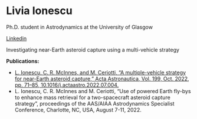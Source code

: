 # Livia Ionescu
Ph.D. student in Astrodynamics at the University of Glasgow

 [Linkedin](linkedin.com/in/livia-ionescu)
 
Investigating near-Earth asteroid capture using a multi-vehicle strategy

**Publications:**
- [L. Ionescu, C. R. McInnes, and M. Ceriotti, “A multiple-vehicle strategy for near-Earth asteroid capture,” Acta Astronautica, Vol. 199, Oct. 2022, pp. 71–85, 10.1016/j.actaastro.2022.07.004.](https://doi.org/10.1016/j.actaastro.2022.07.004)
- L. Ionescu, C. R. McInnes and M. Ceriotti, “Use of powered Earth fly-bys to enhance mass retrieval for a two-spacecraft asteroid capture strategy”, proceedings of the AAS/AIAA Astrodynamics Specialist Conference, Charlotte, NC, USA, August 7-11, 2022.

